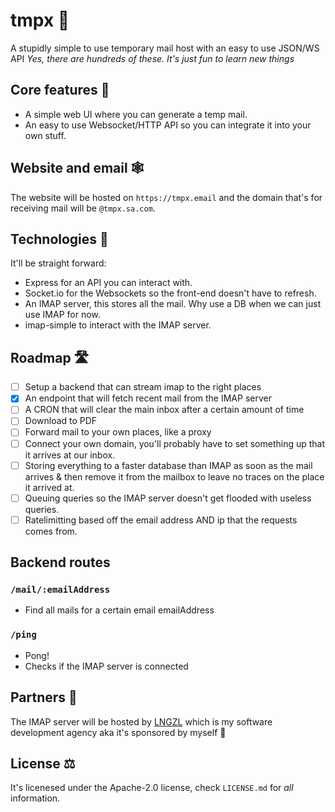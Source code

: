 # tmpx 📨
A stupidly simple to use temporary mail host with an easy to use JSON/WS API _Yes, there are hundreds of these. It's just fun to learn new things_

## Core features 📃
- A simple web UI where you can generate a temp mail.
- An easy to use Websocket/HTTP API so you can integrate it into your own stuff.

## Website and email 🕸️
The website will be hosted on `https://tmpx.email` and the domain that's for receiving mail will be `@tmpx.sa.com`.

## Technologies 🤖
It'll be straight forward:
- Express for an API you can interact with.
- Socket.io for the Websockets so the front-end doesn't have to refresh.
- An IMAP server, this stores all the mail. Why use a DB when we can just use IMAP for now.
- imap-simple to interact with the IMAP server.

## Roadmap 🛣️
- [ ] Setup a backend that can stream imap to the right places
- [x] An endpoint that will fetch recent mail from the IMAP server
- [ ] A CRON that will clear the main inbox after a certain amount of time
- [ ] Download to PDF
- [ ] Forward mail to your own places, like a proxy
- [ ] Connect your own domain, you'll probably have to set something up that it arrives at our inbox.
- [ ] Storing everything to a faster database than IMAP as soon as the mail arrives & then remove it from the mailbox to leave no traces on the place it arrived at.
- [ ] Queuing queries so the IMAP server doesn't get flooded with useless queries.
- [ ] Ratelimitting based off the email address AND ip that the requests comes from.

## Backend routes
### `/mail/:emailAddress`
* Find all mails for a certain email emailAddress

### `/ping`
* Pong!
* Checks if the IMAP server is connected
## Partners 🤝
The IMAP server will be hosted by [LNGZL](https://lngzl.nl) which is my software development agency aka it's sponsored by myself 🎉

## License ⚖️
It's licenesed under the Apache-2.0 license, check `LICENSE.md` for _all_ information.
